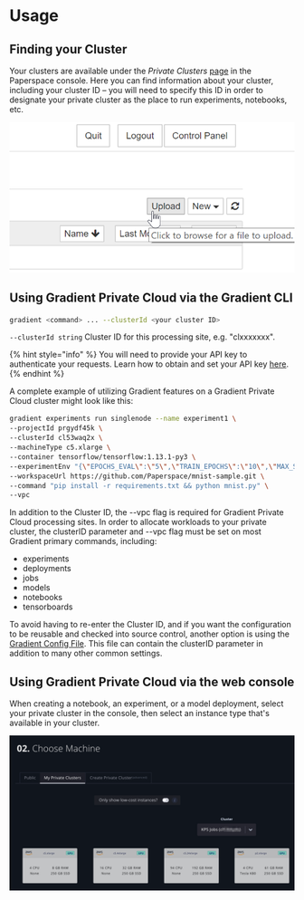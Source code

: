 # Usage

## Finding your Cluster

Your clusters are available under the _Private Clusters_ [page](https://www.paperspace.com/console/clusters) in the Paperspace console.  Here you can find information about your cluster, including your cluster ID – you will need to specify this ID in order to designate your private cluster as the place to run experiments, notebooks, etc. 

![](../.gitbook/assets/image%20%2864%29.png)

## **Using Gradient Private Cloud via the Gradient CLI**

```bash
gradient <command> ... --clusterId <your cluster ID>
```

`--clusterId string` Cluster ID for this processing site, e.g. "clxxxxxxx". 

{% hint style="info" %}
You will need to provide your API key to authenticate your requests. Learn how to obtain and set your API key [here](../get-started/install-the-cli.md#obtaining-an-api-key).
{% endhint %}

A complete example of utilizing Gradient features on a Gradient Private Cloud cluster might look like this:

```bash
gradient experiments run singlenode --name experiment1 \
--projectId prgydf45k \
--clusterId cl53waq2x \
--machineType c5.xlarge \
--container tensorflow/tensorflow:1.13.1-py3 \
--experimentEnv "{\"EPOCHS_EVAL\":\"5\",\"TRAIN_EPOCHS\":\"10\",\"MAX_STEPS\":\"1000\",\"EVAL_SECS\":\"10\"}" \
--workspaceUrl https://github.com/Paperspace/mnist-sample.git \
--command "pip install -r requirements.txt && python mnist.py" \
--vpc
```

In addition to the Cluster ID, the --vpc flag is required for Gradient Private Cloud processing sites. In order to allocate workloads to your private cluster, the clusterID parameter and --vpc flag must be set on most Gradient primary commands, including:

* experiments
* deployments
* jobs
* models
* notebooks
* tensorboards

To avoid having to re-enter the Cluster ID, and if you want the configuration to be reusable and checked into source control, another option is using the [Gradient Config File](../experiments/using-experiments/gradient-config.yaml.md). This file can contain the clusterID parameter in addition to many other common settings.

## **Using Gradient Private Cloud via the web console**

When creating a notebook, an experiment, or a model deployment, select your private cluster in the console, then select an instance type that's available in your cluster.

![](../.gitbook/assets/private-cluster-gui.png)


